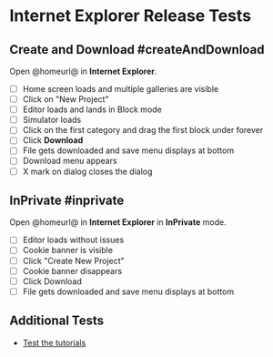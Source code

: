# Internet Explorer Release Tests

## Create and Download #createAndDownload

Open @homeurl@ in **Internet Explorer**.

* [ ] Home screen loads and multiple galleries are visible
* [ ] Click on "New Project"
* [ ] Editor loads and lands in Block mode
* [ ] Simulator loads
* [ ] Click on the first category and drag the first block under forever
* [ ] Click **Download**
* [ ] File gets downloaded and save menu displays at bottom
* [ ] Download menu appears
* [ ] X mark on dialog closes the dialog

## InPrivate #inprivate

Open @homeurl@ in **Internet Explorer** in **InPrivate** mode.

* [ ] Editor loads without issues
* [ ] Cookie banner is visible
* [ ] Click "Create New Project"
* [ ] Cookie banner disappears
* [ ] Click Download
* [ ] File gets downloaded and save menu displays at bottom

## Additional Tests

* [Test the tutorials](/release-tests/tutorials)